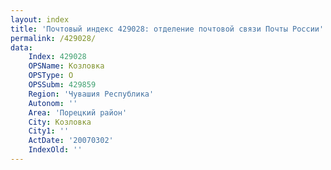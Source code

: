 ```yaml
---
layout: index
title: 'Почтовый индекс 429028: отделение почтовой связи Почты России'
permalink: /429028/
data:
    Index: 429028
    OPSName: Козловка
    OPSType: О
    OPSSubm: 429859
    Region: 'Чувашия Республика'
    Autonom: ''
    Area: 'Порецкий район'
    City: Козловка
    City1: ''
    ActDate: '20070302'
    IndexOld: ''
---
```


